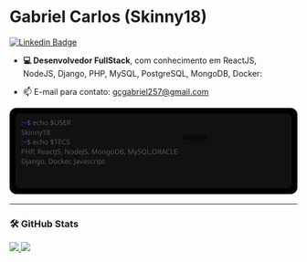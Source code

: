 # Gabriel Carlos (Skinny18)

[![Linkedin Badge](https://img.shields.io/badge/-Gabriel%20Carlos-0066A1?style=flat-square&logo=Linkedin&logoColor=white&link=https://www.linkedin.com/in/mateusandriola/)](https://www.linkedin.com/in/gabriel-carlos-carvalho-pinto-5765b5226/)

- **💻 Desenvolvedor FullStack**, com conhecimento em ReactJS,  
  NodeJS, Django, PHP, MySQL, PostgreSQL, MongoDB, Docker:

- 📫 E-mail para contato: gcgabriel257@gmail.com


<div align="center">
  <img src="/monitor.svg" />
</div>

---

### 🛠️ GitHub Stats

<div>
  <a href="https://github.com/Skinny18">
  <img height="180em" src="https://github-readme-stats-eight-theta.vercel.app/api?username=Skinny18&show_icons=true&theme=tokyonight&include_all_commits=true&count_private=true"/>
  <img height="180em" src="https://github-readme-stats-eight-theta.vercel.app/api/top-langs/?username=Skinny18&layout=compact&langs_count=8&theme=tokyonight"/>
<div>
